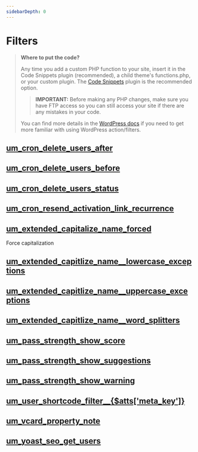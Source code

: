 ```yaml
---
sidebarDepth: 0
---
```

# Filters
> **Where to put the code?**
>
> Any time you add a custom PHP function to your site, insert it in the Code Snippets plugin (recommended), a child theme's functions.php, or your custom plugin. The [Code Snippets](https://wordpress.org/plugins/code-snippets/) plugin is the recommended option. 
>> **IMPORTANT:** Before making any PHP changes, make sure you have FTP access so you can still access your site if there are any mistakes in your code. 
>
> You can find more details in the  [WordPress docs](https://developer.wordpress.org/plugins/hooks/) if you need to get more familiar with using WordPress action/filters.
## [um_cron_delete_users_after](./filters/um_cron_delete_users_after)

## [um_cron_delete_users_before](./filters/um_cron_delete_users_before)

## [um_cron_delete_users_status](./filters/um_cron_delete_users_status)

## [um_cron_resend_activation_link_recurrence](./filters/um_cron_resend_activation_link_recurrence)

## [um_extended_capitalize_name_forced](./filters/um_extended_capitalize_name_forced)
Force capitalization
## [um_extended_capitlize_name__lowercase_exceptions](./filters/um_extended_capitlize_name__lowercase_exceptions)

## [um_extended_capitlize_name__uppercase_exceptions](./filters/um_extended_capitlize_name__uppercase_exceptions)

## [um_extended_capitlize_name__word_splitters](./filters/um_extended_capitlize_name__word_splitters)

## [um_pass_strength_show_score](./filters/um_pass_strength_show_score)

## [um_pass_strength_show_suggestions](./filters/um_pass_strength_show_suggestions)

## [um_pass_strength_show_warning](./filters/um_pass_strength_show_warning)

## [um_user_shortcode_filter__{$atts['meta_key']}](./filters/um_user_shortcode_filter____atts['meta_key']_)

## [um_vcard_property_note](./filters/um_vcard_property_note)

## [um_yoast_seo_get_users](./filters/um_yoast_seo_get_users)

